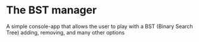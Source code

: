 <h1> The BST manager </h1>
<p>A simple console-app that allows the user to play with a BST (Binary Search Tree) adding, removing, and many other options</p>
